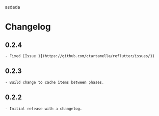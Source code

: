 asdada


# Changelog

## 0.2.4

    - Fixed [Issue 1](https://github.com/ctartamella/reflutter/issues/1)

## 0.2.3

    - Build change to cache items between phases.

## 0.2.2

    - Initial release with a changelog.
